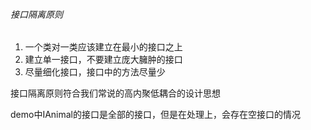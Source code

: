 ###### 接口隔离原则

1. 一个类对一类应该建立在最小的接口之上
2. 建立单一接口，不要建立庞大臃肿的接口
3. 尽量细化接口，接口中的方法尽量少

接口隔离原则符合我们常说的高内聚低耦合的设计思想

demo中IAnimal的接口是全部的接口，但是在处理上，会存在空接口的情况